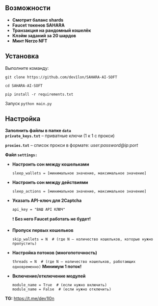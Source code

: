 ## Возможности

- **Смотрит баланс shards**  
- **Faucet токенов SAHARA**  
- **Транзакция на рандомный кошелёк**  
- **Клэйм заданий за 20 шардов**  
- **Минт Nerzo NFT**  

## Установка

Выполните команду:

```git clone https://github.com/dev1lon/SAHARA-AI-SOFT```

```cd SAHARA-AI-SOFT ```

```pip install -r requirements.txt```

Запуск ```python main.py```

## Настройка

**Заполнить файлы в папке `data`**  
**`private_keys.txt`** – приватные ключи (1 к 1 с прокси)  

**`proxies.txt`** – список прокси в формате: *user:password@ip:port*

**Файл `settings:`**

- **Настроить сон между кошельками**

  ```sleep_wallets = [минимальное значение, максимальное значение]```


- **Настроить сон между действиями**

  ```sleep_actions = [минимальное значение, максимальное значение]```


- **Указать API-ключ для 2Captcha**  

  ```api_key = "ВАШ API КЛЮЧ"```

  ❗ **Без него Faucet работать не будет!**


- **Пропуск первых кошельков** 

  ```skip_wallets = N  # (где N — количество кошельков, которые нужно пропустить)```


- **Настройка потоков (многопоточность)**  

  ```threads = N  # (где N — количество кошельков, работающих одновременно)```
  **Минимум 1 поток!**


- **Включение/отключение модулей**  
  ```
  module_name = True  # (если нужно включить)
  module_name = False  # (если нужно отключить)
  ```

**TG:** https://t.me/dev1l0n